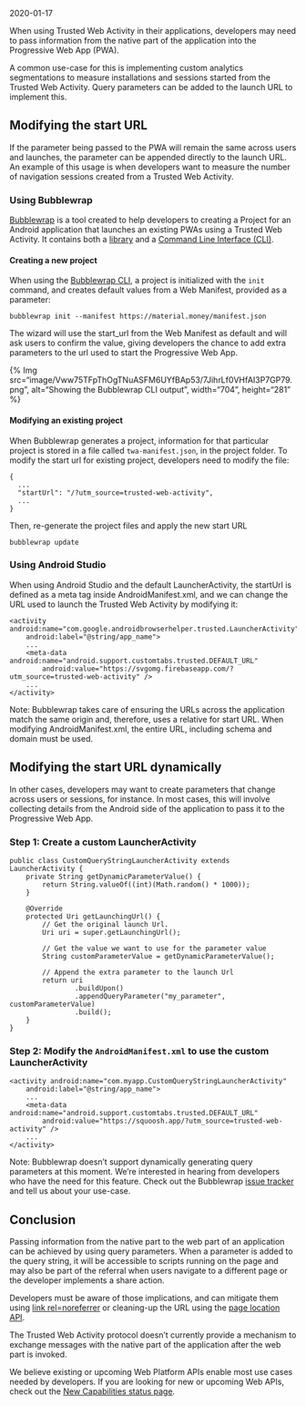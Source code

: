 2020-01-17

When using Trusted Web Activity in their applications, developers may need to pass information from the native part of the application into the Progressive Web App (PWA).

A common use-case for this is implementing custom analytics segmentations to measure installations and sessions started from the Trusted Web Activity. Query parameters can be added to the launch URL to implement this.

Modifying the start URL
-----------------------

If the parameter being passed to the PWA will remain the same across users and launches, the parameter can be appended directly to the launch URL. An example of this usage is when developers want to measure the number of navigation sessions created from a Trusted Web Activity.

### Using Bubblewrap

[Bubblewrap](https://github.com/GoogleChromeLabs/bubblewrap) is a tool created to help developers to creating a Project for an Android application that launches an existing PWAs using a Trusted Web Activity. It contains both a [library](https://www.npmjs.com/package/@bubblewrap/core) and a [Command Line Interface (CLI)](https://www.npmjs.com/package/@bubblewrap/cli).

#### Creating a new project

When using the [Bubblewrap CLI](https://www.npmjs.com/package/@bubblewrap/cli), a project is initialized with the `init` command, and creates default values from a Web Manifest, provided as a parameter:

    bubblewrap init --manifest https://material.money/manifest.json

The wizard will use the start\_url from the Web Manifest as default and will ask users to confirm the value, giving developers the chance to add extra parameters to the url used to start the Progressive Web App.

{% Img src=“image/Vww75TFpThOgTNuASFM6UYfBAp53/7JihrLf0VHfAI3P7GP79.png”, alt=“Showing the Bubblewrap CLI output”, width=“704”, height=“281” %}

#### Modifying an existing project

When Bubblewrap generates a project, information for that particular project is stored in a file called `twa-manifest.json`, in the project folder. To modify the start url for existing project, developers need to modify the file:

    {
      ...
      "startUrl": "/?utm_source=trusted-web-activity",
      ...
    }

Then, re-generate the project files and apply the new start URL

    bubblewrap update

### Using Android Studio

When using Android Studio and the default LauncherActivity, the startUrl is defined as a meta tag inside AndroidManifest.xml, and we can change the URL used to launch the Trusted Web Activity by modifying it:

    <activity android:name="com.google.androidbrowserhelper.trusted.LauncherActivity"
        android:label="@string/app_name">
        ...
        <meta-data android:name="android.support.customtabs.trusted.DEFAULT_URL"
            android:value="https://svgomg.firebaseapp.com/?utm_source=trusted-web-activity" />
        ...
    </activity>

Note: Bubblewrap takes care of ensuring the URLs across the application match the same origin and, therefore, uses a relative for start URL. When modifying AndroidManifest.xml, the entire URL, including schema and domain must be used.

Modifying the start URL dynamically
-----------------------------------

In other cases, developers may want to create parameters that change across users or sessions, for instance. In most cases, this will involve collecting details from the Android side of the application to pass it to the Progressive Web App.

### Step 1: Create a custom LauncherActivity

    public class CustomQueryStringLauncherActivity extends LauncherActivity {
        private String getDynamicParameterValue() {
            return String.valueOf((int)(Math.random() * 1000));
        }

        @Override
        protected Uri getLaunchingUrl() {
            // Get the original launch Url.
            Uri uri = super.getLaunchingUrl();

            // Get the value we want to use for the parameter value
            String customParameterValue = getDynamicParameterValue();

            // Append the extra parameter to the launch Url
            return uri
                    .buildUpon()
                    .appendQueryParameter("my_parameter", customParameterValue)
                    .build();
        }
    }

### Step 2: Modify the `AndroidManifest.xml` to use the custom LauncherActivity

    <activity android:name="com.myapp.CustomQueryStringLauncherActivity"
        android:label="@string/app_name">
        ...
        <meta-data android:name="android.support.customtabs.trusted.DEFAULT_URL"
            android:value="https://squoosh.app/?utm_source=trusted-web-activity" />
        ...
    </activity>

Note: Bubblewrap doesn’t support dynamically generating query parameters at this moment. We’re interested in hearing from developers who have the need for this feature. Check out the Bubblewrap [issue tracker](https://github.com/GoogleChromeLabs/bubblewrap/issues) and tell us about your use-case.

Conclusion
----------

Passing information from the native part to the web part of an application can be achieved by using query parameters. When a parameter is added to the query string, it will be accessible to scripts running on the page and may also be part of the referral when users navigate to a different page or the developer implements a share action.

Developers must be aware of those implications, and can mitigate them using [link rel=noreferrer](https://developers.google.com/web/tools/lighthouse/audits/noopener) or cleaning-up the URL using the [page location API](https://developer.mozilla.org/en-US/docs/Web/API/Location).

The Trusted Web Activity protocol doesn’t currently provide a mechanism to exchange messages with the native part of the application after the web part is invoked.

We believe existing or upcoming Web Platform APIs enable most use cases needed by developers. If you are looking for new or upcoming Web APIs, check out the [New Capabilities status page](https://web.dev/fugu-status/).

